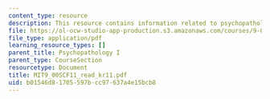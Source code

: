 ```yaml
---
content_type: resource
description: This resource contains information related to psychopathology I.
file: https://ol-ocw-studio-app-production.s3.amazonaws.com/courses/9-00sc-introduction-to-psychology-fall-2011/b01546d81705597bcc97637a4e15bcb8_MIT9_00SCF11_read_kr11.pdf
file_type: application/pdf
learning_resource_types: []
parent_title: Psychopathology I
parent_type: CourseSection
resourcetype: Document
title: MIT9_00SCF11_read_kr11.pdf
uid: b01546d8-1705-597b-cc97-637a4e15bcb8
---
```

